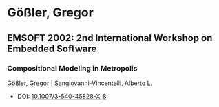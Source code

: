 # Gößler, Gregor

## EMSOFT 2002: 2nd International Workshop on Embedded Software

### Compositional Modeling in Metropolis
Gößler, Gregor | Sangiovanni-Vincentelli, Alberto L.
* DOI: [10.1007/3-540-45828-X_8](https://doi.org/10.1007/3-540-45828-X_8)


